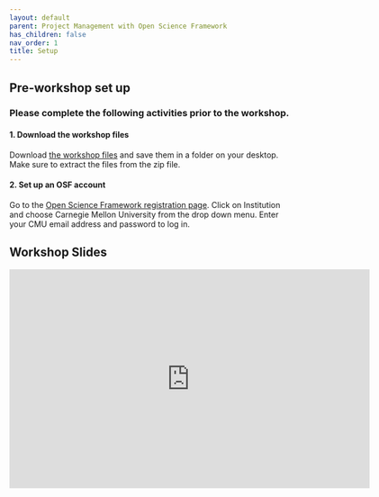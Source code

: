 ```yaml
---
layout: default
parent: Project Management with Open Science Framework
has_children: false
nav_order: 1
title: Setup
---
```



## Pre-workshop set up
### Please complete the following activities prior to the workshop.

#### 1. Download the workshop files
Download [the workshop files](https://github.com/cmu-lib/portfolio_workshop/blob/main/OSF_Materials/files/20230213_OSF_files.zip?raw=true) and save them in a folder on your desktop. Make sure to extract the files from the zip file. 

#### 2. Set up an OSF account
Go to the [Open Science Framework registration page](https://osf.io/register). Click on Institution and choose Carnegie Mellon University from the drop down menu. Enter your CMU email address and password to log in.  


## Workshop Slides

<iframe src="https://docs.google.com/presentation/d/e/2PACX-1vSDr3SgGJU0SIioqDVr09lb9I73AcQ4b1ruu26sSVsQtZr2055tfycLr0bSFX5BoZvtxZVxpmXevl0e/embed?start=true&loop=true&delayms=60000" frameborder="0" width="640" height="389" allowfullscreen="true" mozallowfullscreen="true" webkitallowfullscreen="true"></iframe>
